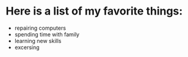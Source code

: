 # Here is a list of my favorite things:
- repairing computers
- spending time with family
- learning new skills
- excersing
